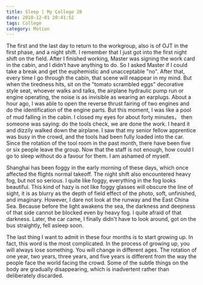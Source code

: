 ```yaml
---
title: Sleep | My College 28
date: 2018-12-01 20:41:52
tags: College
category: Motion
---
```


The first and the last day to return to the workgroup, also is of OJT in the first phase, and a night shift. I remember that I just got into the first night shift on the field. After I finished working, Master was signing the work card in the cabin, and I didn’t have anything to do. So I asked Master if I could take a break and get the euphemistic and unacceptable "no". After that, every time I go through the cabin, that scene will reappear in my mind. But when the tiredness hits, sit on the "tomato scrambled eggs" decorative style seat, whoever walks and talks, the airplane hydraulic pump run or engine operating, the noise is as invisible as wearing an earplugs. About a hour ago, I was able to open the reverse thrust fairing of two engines and do the identification of the engine parts. But this moment, I was like a pool of mud falling in the cabin. I closed my eyes for about forty minutes， then someone was saying: do the tools check, we are done the work. I heard it and dizzily walked down the airplane. I saw that my senior fellow apprentice was busy in the crowd, and the tools had been fully loaded into the car. Since the rotation of the tool room in the past month, there have been five or six people leave the group. Now that the staff is not enough, how could I go to sleep without do a favour for them. I am ashamed of myself.

Shanghai has been foggy in the early morning of these days, which once affected the flights normal takeoff. The night shift also encountered heavy fog, but not so serious. I quite like foggy, everything in the fog looks beautiful. This kind of hazy is not like foggy glasses will obscure the line of sight, it is as blurry as the depth of field effect of the photo, soft, unfinished, and imaginary. However, I dare not look at the runway and the East China Sea. Because before the light awakens the sea, the darkness and deepness of that side cannot be blocked even by heavy fog. I quite afraid of that darkness. Later, the car came, I finally didn't have to look around, got on the bus straightly, fell asleep soon.

The last thing I want to admit in these four months is to start growing up. In fact, this word is the most complicated. In the process of growing up, you will always lose something. You will change in different ages. The rotation of one year, two years, three years, and five years is different from the way the people face the world facing the crowd. Some of the subtle things on the body are gradually disappearing, which is inadvertent rather than deliberately discarded.
